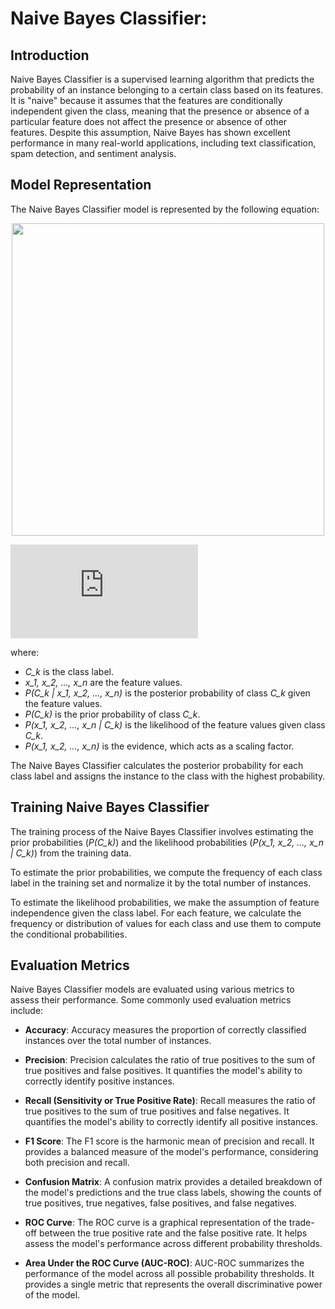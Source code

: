 
# Naive Bayes Classifier:

## Introduction
Naive Bayes Classifier is a supervised learning algorithm that predicts the probability of an instance belonging to a certain class based on its features. It is "naive" because it assumes that the features are conditionally independent given the class, meaning that the presence or absence of a particular feature does not affect the presence or absence of other features. Despite this assumption, Naive Bayes has shown excellent performance in many real-world applications, including text classification, spam detection, and sentiment analysis.

## Model Representation
The Naive Bayes Classifier model is represented by the following equation:
<p align="center"><img src="https://miro.medium.com/v2/resize:fit:1200/1*ZW1icngckaSkivS0hXduIQ.jpeg" width=500></p>

![Naive Bayes Equation](https://latex.codecogs.com/png.latex?P%28C_k%20%7C%20x_1%2C%20x_2%2C%20...%2C%20x_n%29%20%3D%20%5Cfrac%7BP%28C_k%29%20%5Ctimes%20P%28x_1%2C%20x_2%2C%20...%2C%20x_n%20%7C%20C_k%29%7D%7BP%28x_1%2C%20x_2%2C%20...%2C%20x_n%29%7D)

where:
- *C_k* is the class label.
- *x_1, x_2, ..., x_n* are the feature values.
- *P(C_k | x_1, x_2, ..., x_n)* is the posterior probability of class *C_k* given the feature values.
- *P(C_k)* is the prior probability of class *C_k*.
- *P(x_1, x_2, ..., x_n | C_k)* is the likelihood of the feature values given class *C_k*.
- *P(x_1, x_2, ..., x_n)* is the evidence, which acts as a scaling factor.

The Naive Bayes Classifier calculates the posterior probability for each class label and assigns the instance to the class with the highest probability.

## Training Naive Bayes Classifier
The training process of the Naive Bayes Classifier involves estimating the prior probabilities (*P(C_k)*) and the likelihood probabilities (*P(x_1, x_2, ..., x_n | C_k)*) from the training data. 

To estimate the prior probabilities, we compute the frequency of each class label in the training set and normalize it by the total number of instances.

To estimate the likelihood probabilities, we make the assumption of feature independence given the class label. For each feature, we calculate the frequency or distribution of values for each class and use them to compute the conditional probabilities.

## Evaluation Metrics
Naive Bayes Classifier models are evaluated using various metrics to assess their performance. Some commonly used evaluation metrics include:

- **Accuracy**: Accuracy measures the proportion of correctly classified instances over the total number of instances.

- **Precision**: Precision calculates the ratio of true positives to the sum of true positives and false positives. It quantifies the model's ability to correctly identify positive instances.

- **Recall (Sensitivity or True Positive Rate)**: Recall measures the ratio of true positives to the sum of true positives and false negatives. It quantifies the model's ability to correctly identify all positive instances.

- **F1 Score**: The F1 score is the harmonic mean of precision and recall. It provides a balanced measure of the model's performance, considering both precision and recall.

- **Confusion Matrix**: A confusion matrix provides a detailed breakdown of the model's predictions and the true class labels, showing the counts of true positives, true negatives, false positives, and false negatives.

- **ROC Curve**: The ROC curve is a graphical representation of the trade-off between the true positive rate and the false positive rate. It helps assess the model's performance across different probability thresholds.

- **Area Under the ROC Curve (AUC-ROC)**: AUC-ROC summarizes the performance of the model across all possible probability thresholds. It provides a single metric that represents the overall discriminative power of the model.
